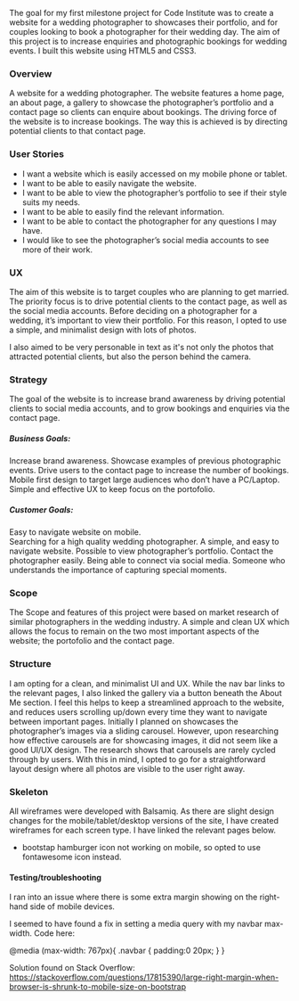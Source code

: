 The goal for my first milestone project for Code Institute was to create a website for a wedding photographer to showcases their portfolio, and for couples looking to book a photographer for their wedding day. The aim of this project is to increase enquiries and photographic bookings for wedding events. I built this website using HTML5 and CSS3. 

### Overview

A website for a wedding photographer. The website features a home page, an about page, a gallery to showcase the photographer’s portfolio and a contact page so clients can enquire about bookings. The driving force of the website is to increase bookings. The way this is achieved is by directing potential clients to that contact page. 


### User Stories

* I want a website which is easily accessed on my mobile phone or tablet. 
* I want to be able to easily navigate the website. 
* I want to be able to view the photographer’s portfolio to see if their style suits my needs. 
* I want to be able to easily find the relevant information. 
* I want to be able to contact the photographer for any questions I may have. 
* I would like to see the photographer’s social media accounts to see more of their work. 



### UX 

The aim of this website is to target couples who are planning to get married. The priority focus is to drive potential clients to the contact page, as well as the social media accounts. Before deciding on a photographer for a wedding, it’s important to view their portfolio. For this reason, I opted to use a simple, and minimalist design with lots of photos. 

I also aimed to be very personable in text as it's not only the photos that attracted potential clients, but also the person behind the camera. 


### Strategy 

The goal of the website is to increase brand awareness by driving potential clients to social media accounts, and to grow bookings and enquiries via the contact page. 

##### Business Goals: 

Increase brand awareness.
Showcase examples of previous photographic events.
Drive users to the contact page to increase the number of bookings. 
Mobile first design to target large audiences who don’t have a PC/Laptop. 
Simple and effective UX to keep focus on the portofolio.


##### Customer Goals: 

Easy to navigate website on mobile.  
Searching for a high quality wedding photographer. 
A simple, and easy to navigate website. 
Possible to view photographer’s portfolio.
Contact the photographer easily. 
Being able to connect via social media. 
Someone who understands the importance of capturing special moments. 





### Scope 


The Scope and features of this project were based on market research of similar photographers in the wedding industry.  A simple and clean UX which allows the focus to remain on the two most important aspects of the website; the portofolio and the contact page. 

### Structure 

I am opting for a clean, and minimalist UI and UX. While the nav bar links to the relevant pages, I also linked the gallery via a button beneath the About Me section. I feel this helps to keep a streamlined approach to the website, and reduces users scrolling up/down every time they want to navigate between important pages. 
Initially I planned on showcases the photographer’s images via a sliding carousel. However, upon researching how effective carousels are for showcasing images, it did not seem like a good UI/UX design. The research shows that carousels are rarely cycled through by users. With this in mind, I opted to go for a straightforward layout design where all photos are visible to the user right away. 

### Skeleton 

All wireframes were developed with Balsamiq. As there are slight design changes for the mobile/tablet/desktop versions of the site, I have created wireframes for each screen type. I have linked the relevant pages below. 


- bootstap hamburger icon not working on mobile, so opted to use fontawesome icon instead.

#### Testing/troubleshooting
I ran into an issue where there is some extra margin showing on the right-hand side of mobile devices.

I seemed to have found a fix in setting a media query with my navbar max-width. Code here: 

 @media (max-width: 767px){
    .navbar {
       padding:0 20px;
    } 
 }

Solution found on Stack Overflow: https://stackoverflow.com/questions/17815390/large-right-margin-when-browser-is-shrunk-to-mobile-size-on-bootstrap 